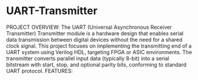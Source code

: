 # UART-Transmitter
PROJECT OVERVIEW:
The UART (Universal Asynchronous Receiver Transmitter) Transmitter module is a hardware design that enables serial data transmission between digital devices without the need for a shared clock signal. This project focuses on implementing the transmitting end of a UART system using Verilog HDL, targeting FPGA or ASIC environments. The transmitter converts parallel input data (typically 8-bit) into a serial bitstream with start, stop, and optional parity bits, conforming to standard UART protocol.
FEATURES:
